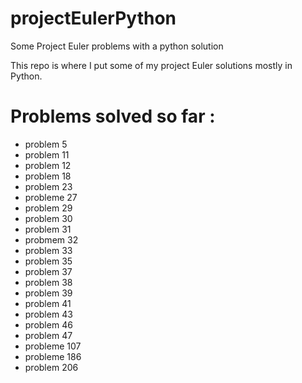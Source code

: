# projectEulerPython
Some Project Euler problems with a python solution 

This repo is where I put some of my project Euler solutions mostly in Python.

Problems solved so far :
========================
- problem 5
- problem 11
- problem 12
- problem 18
- problem 23
- probleme 27
- problem 29
- problem 30
- problem 31
- probmem 32
- problem 33
- problem 35
- problem 37
- problem 38
- problem 39
- problem 41
- problem 43
- problem 46
- problem 47
- probleme 107
- probleme 186
- problem 206
